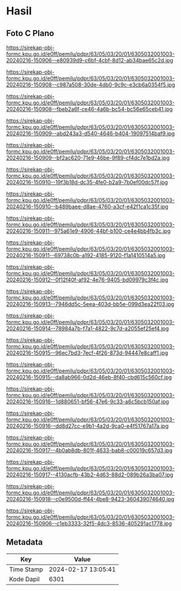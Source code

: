 # Hasil

## Foto C Plano

https://sirekap-obj-formc.kpu.go.id/e0ff/pemilu/pdpr/63/05/03/20/01/6305032001003-20240216-150906--e80939d9-c6bf-4cbf-8d12-ab34bae65c2d.jpg

https://sirekap-obj-formc.kpu.go.id/e0ff/pemilu/pdpr/63/05/03/20/01/6305032001003-20240216-150908--c987a508-30de-4db0-9c9c-e3cb6a0354f5.jpg

https://sirekap-obj-formc.kpu.go.id/e0ff/pemilu/pdpr/63/05/03/20/01/6305032001003-20240216-150908--fbeb2a6f-ce46-4a6b-bc54-bc56e65ceb41.jpg

https://sirekap-obj-formc.kpu.go.id/e0ff/pemilu/pdpr/63/05/03/20/01/6305032001003-20240216-150909--abd243a3-d540-4646-b404-19097514baf9.jpg

https://sirekap-obj-formc.kpu.go.id/e0ff/pemilu/pdpr/63/05/03/20/01/6305032001003-20240216-150909--bf2ac620-71e9-46be-9f89-cf4dc7e1bd2a.jpg

https://sirekap-obj-formc.kpu.go.id/e0ff/pemilu/pdpr/63/05/03/20/01/6305032001003-20240216-150910--19f3b18d-dc35-4fe0-b2a9-7b0ef00dc57f.jpg

https://sirekap-obj-formc.kpu.go.id/e0ff/pemilu/pdpr/63/05/03/20/01/6305032001003-20240216-150910--b489baee-d8ae-4760-a3cf-e42f1ca1c35f.jpg

https://sirekap-obj-formc.kpu.go.id/e0ff/pemilu/pdpr/63/05/03/20/01/6305032001003-20240216-150911--975a61e9-4906-44bf-b100-ce4e4bb4fb3c.jpg

https://sirekap-obj-formc.kpu.go.id/e0ff/pemilu/pdpr/63/05/03/20/01/6305032001003-20240216-150911--69738c0b-a192-4185-9120-f1a1410514a5.jpg

https://sirekap-obj-formc.kpu.go.id/e0ff/pemilu/pdpr/63/05/03/20/01/6305032001003-20240216-150912--0f12f40f-af92-4e76-9405-bd09979c3f4c.jpg

https://sirekap-obj-formc.kpu.go.id/e0ff/pemilu/pdpr/63/05/03/20/01/6305032001003-20240216-150913--7946dd5c-5eea-403d-bb5e-099d3ea22f03.jpg

https://sirekap-obj-formc.kpu.go.id/e0ff/pemilu/pdpr/63/05/03/20/01/6305032001003-20240216-150914--78984a7b-f7a1-4822-9c7d-a2055ef25ef4.jpg

https://sirekap-obj-formc.kpu.go.id/e0ff/pemilu/pdpr/63/05/03/20/01/6305032001003-20240216-150915--96ec7bd3-7ecf-4f26-873d-94447e8caff1.jpg

https://sirekap-obj-formc.kpu.go.id/e0ff/pemilu/pdpr/63/05/03/20/01/6305032001003-20240216-150915--da8ab966-0d2d-46eb-8f40-cbd615c560cf.jpg

https://sirekap-obj-formc.kpu.go.id/e0ff/pemilu/pdpr/63/05/03/20/01/6305032001003-20240216-150916--1d880651-bf56-47e6-9c33-a6c5bcb150af.jpg

https://sirekap-obj-formc.kpu.go.id/e0ff/pemilu/pdpr/63/05/03/20/01/6305032001003-20240216-150916--dd8d27cc-e9b1-4a2d-9ca0-e4f51767a17a.jpg

https://sirekap-obj-formc.kpu.go.id/e0ff/pemilu/pdpr/63/05/03/20/01/6305032001003-20240216-150917--4b0ab8db-801f-4633-bab8-c00019c657d3.jpg

https://sirekap-obj-formc.kpu.go.id/e0ff/pemilu/pdpr/63/05/03/20/01/6305032001003-20240216-150917--4130acfb-43b2-4d63-88d2-089b26a3ba07.jpg

https://sirekap-obj-formc.kpu.go.id/e0ff/pemilu/pdpr/63/05/03/20/01/6305032001003-20240216-150918--c0e9500d-ff44-4be8-9423-360439074640.jpg

https://sirekap-obj-formc.kpu.go.id/e0ff/pemilu/pdpr/63/05/03/20/01/6305032001003-20240216-150906--c1eb3333-32f5-4dc3-8536-405291ac1778.jpg


## Metadata

| Key        | Value               |
| ---------- | ------------------- |
| Time Stamp | 2024-02-17 13:05:41 |
| Kode Dapil | 6301                |



